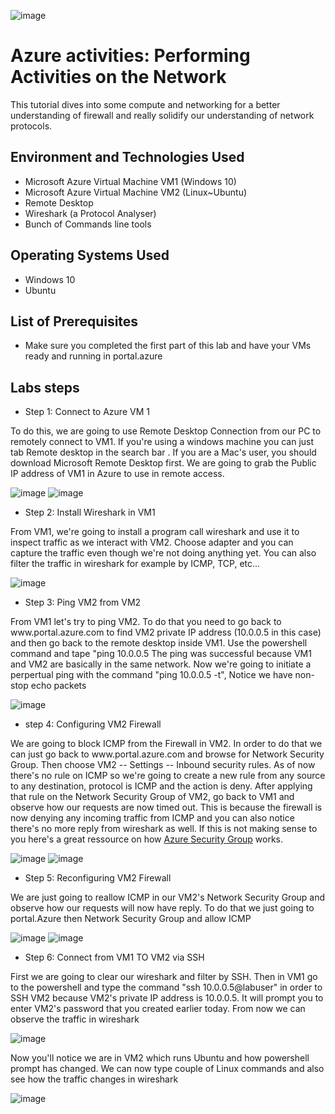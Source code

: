 ![image](https://github.com/danielbangm/azure-ressources/assets/22795502/074de211-4659-4e32-93b0-52a7f8eed69e)

<h1>Azure activities: Performing Activities on the Network</h1>
This tutorial dives into some compute and networking for a better understanding of firewall and really solidify our understanding of network protocols.

<h2>Environment and Technologies Used</h2>

- Microsoft Azure Virtual Machine VM1 (Windows 10)
- Microsoft Azure Virtual Machine VM2 (Linux~Ubuntu)
- Remote Desktop
- Wireshark (a Protocol Analyser)
- Bunch of Commands line tools

<h2>Operating Systems Used</h2>

- Windows 10
- Ubuntu

<h2>List of Prerequisites</h2>

- Make sure you completed the first part of this lab and have your VMs ready and running in portal.azure

<h2>Labs steps</h2>

- Step 1: Connect to Azure VM 1

<p>
To do this, we are going to use Remote Desktop Connection from our PC to remotely connect to VM1. If you're using a windows machine you can just tab Remote desktop in the search bar . If you are a Mac's user, you should download Microsoft Remote Desktop first. We are going to grab the Public IP address of VM1 in Azure to use in remote access.
</p> 

![image](https://github.com/danielbangm/azure-network/assets/22795502/2fdd6306-a9ef-44be-a910-0a6b2fcc4051)
![image](https://github.com/danielbangm/azure-network/assets/22795502/fd5e5238-0bc7-4258-a713-6cd69377aa57)

- Step 2: Install Wireshark in VM1
<p>
From VM1, we're going to install a program call wireshark and use it to inspect traffic as we interact with VM2. Choose adapter and you can capture the traffic even though we're not doing anything yet. You can also filter the traffic in wireshark for example by ICMP, TCP, etc...
</p>

![image](https://github.com/danielbangm/azure-network/assets/22795502/d4179653-4828-4126-8707-c5c2e8a60052)

- Step 3: Ping VM2 from VM2

<p>
 From VM1 let's try to ping VM2. To do that you need to go back to www.portal.azure.com to find VM2 private IP address (10.0.0.5 in this case) and then go back to the remote desktop inside VM1. Use the powershell command and tape "ping 10.0.0.5 The ping was successful because VM1 and VM2 are basically in the same network. Now we're going to initiate a perpertual ping with the command "ping 10.0.0.5 -t", Notice we have non-stop echo packets   
</p>

![image](https://github.com/danielbangm/azure-network/assets/22795502/07305e97-3744-4b00-9740-3c880d40c315)

- step 4: Configuring VM2 Firewall

<p>
We are going to block ICMP from the Firewall in VM2. In order to do that we can just go back to www.portal.azure.com and browse for Network Security Group. Then choose VM2 -- Settings -- Inbound security rules. As of now there's no rule on ICMP so we're going to create a new rule from any source to any destination, protocol is ICMP and the action is deny. After applying that rule on the Network Security Group of VM2, go back to VM1 and observe how our requests are now timed out. This is because the firewall is now denying any incoming traffic from ICMP and you can also notice there's no more reply from wireshark as well. If this is not making sense to you here's a great ressource on how <a href="https://<a href="https://learn.microsoft.com/en-us/azure/virtual-network/network-security-groups-overview">Azure Security Group</a> works.
</p>

![image](https://github.com/danielbangm/azure-network/assets/22795502/5ab70701-18b7-4343-926a-e2ff450b0f90)
![image](https://github.com/danielbangm/azure-network/assets/22795502/91a2c31d-97a6-4c2e-b392-6f5508baca75)


- Step 5: Reconfiguring VM2 Firewall
  
<p>
We are just going to reallow ICMP in our VM2's Network Security Group and observe how our requests will now have reply. To do that we just going to portal.Azure then Network Security Group and allow ICMP
</p>

![image](https://github.com/danielbangm/azure-network/assets/22795502/4f42ac31-4ca2-4a14-914a-9ed8d38c1191)
![image](https://github.com/danielbangm/azure-network/assets/22795502/7020fd26-133b-4d65-9854-00f6b409d003)

-  Step 6: Connect from VM1 TO VM2 via SSH

<p>
First we are going to clear our wireshark and filter by SSH. Then in VM1 go to the powershell and type the command "ssh 10.0.0.5@labuser" in order to SSH VM2 because VM2's private IP address is 10.0.0.5. It will prompt you to enter VM2's password that you created earlier today. From now we can observe the traffic in wireshark

![image](https://github.com/danielbangm/azure-network/assets/22795502/f2258f08-af3a-49d8-bbe0-491ecb1e585b)

<p>
Now you'll notice we are in VM2 which runs Ubuntu and how powershell prompt has changed. We can now type couple of Linux commands and also see how the traffic changes in wireshark
</p>

![image](https://github.com/danielbangm/azure-network/assets/22795502/799723d9-f15a-49c6-82f8-0cc67f6117a6)

